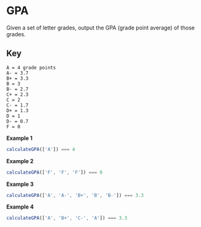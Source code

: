 # GPA
Given a set of letter grades, output the GPA (grade point average) of those grades.

## Key

```
A = 4 grade points
A- = 3.7
B+ = 3.3
B = 3
B- = 2.7
C+ = 2.3
C = 2
C- = 1.7
D+ = 1.3
D = 1
D- = 0.7
F = 0
```

**Example 1**

```js
calculateGPA(['A']) === 4
```

**Example 2**

```js
calculateGPA(['F', 'F', 'F']) === 0
```

**Example 3**

```js
calculateGPA(['A', 'A-', 'B+', 'B', 'B-']) === 3.3
```

**Example 4**

```js
calculateGPA(['A', 'B+', 'C-', 'A']) === 3.3
```
